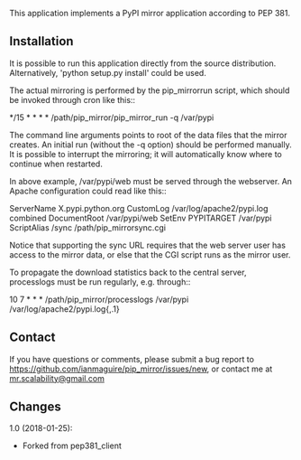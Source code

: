 This application implements a PyPI mirror application
according to PEP 381.

Installation
------------

It is possible to run this application directly from the source
distribution. Alternatively, 'python setup.py install' could be used.

The actual mirroring is performed by the pip_mirrorrun script, which
should be invoked through cron like this::

   */15 *  *   *   *     /path/pip_mirror/pip_mirror_run -q /var/pypi

The command line arguments points to root of the data files that
the mirror creates. An initial run (without the -q option) should
be performed manually. It is possible to interrupt the mirroring;
it will automatically know where to continue when restarted.

In above example, /var/pypi/web must be served through the webserver.
An Apache configuration could read like this::

  <VirtualHost IPADDRESS:80>
    ServerName X.pypi.python.org
    CustomLog /var/log/apache2/pypi.log combined
    DocumentRoot /var/pypi/web
    SetEnv PYPITARGET /var/pypi
    ScriptAlias /sync /path/pip_mirrorsync.cgi
  </VirtualHost>

Notice that supporting the sync URL requires that the web server
user has access to the mirror data, or else that the CGI script
runs as the mirror user.

To propagate the download statistics back to the central server,
processlogs must be run regularly, e.g. through::

   10 7  *   *   *     /path/pip_mirror/processlogs /var/pypi /var/log/apache2/pypi.log{,.1}

Contact
-------

If you have questions or comments, please submit a bug report to
https://github.com/ianmaguire/pip_mirror/issues/new, or contact me
at mr.scalability@gmail.com

Changes
-------
1.0 (2018-01-25):

- Forked from pep381_client

